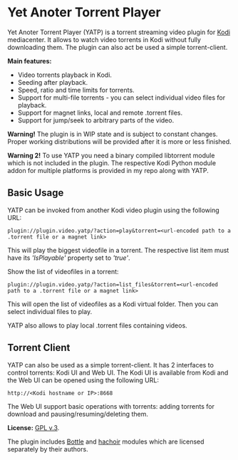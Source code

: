 # Yet Anoter Torrent Player

Yet Anoter Torrent Player (YATP) is a torrent streaming video plugin for [Kodi](http://kodi.tv) mediacenter.
It allows to watch video torrents in Kodi without fully downloading them. The plugin can also act be used a simple
torrent-client.

**Main features:**

- Video torrents playback in Kodi.
- Seeding after playback.
- Speed, ratio and time limits for torrents.
- Support for multi-file torrents - you can select individual video files for playback.
- Support for magnet links, local and remote .torrent files.
- Support for jump/seek to arbitrary parts of the video.

**Warning!** The plugin is in WIP state and is subject to constant changes. Proper working distributions
will be provided after it is more or less finished.

**Warning 2!** To use YATP you need a binary compiled libtorrent module which is not included in the plugin.
The respective Kodi Python module addon for multiple platforms is provided in my repo along with YATP.
## Basic Usage
YATP can be invoked from another Kodi video plugin using the following URL:
```
plugin://plugin.video.yatp/?action=play&torrent=<url-encoded path to a .torrent file or a magnet link>
```
This will play the biggest videofile in a torrent.
The respective list item must have its *'IsPlayable'* property set to *'true'*.

Show the list of videofiles in a torrent:
```
plugin://plugin.video.yatp/?action=list_files&torrent=<url-encoded path to a .torrent file or a magnet link>
```
This will open the list of videofiles as a Kodi virtual folder. Then you can select individual files to play.

YATP also allows to play local .torrent files containing videos.
## Torrent Client
YATP can also be used as a simple torrent-client. It has 2 interfaces to control torrents: Kodi UI and Web UI.
The Kodi UI is available from Kodi and the Web UI can be opened using the following URL:
```
http://<Kodi hostname or IP>:8668
```
The Web UI support basic operations with torrents: adding torrents for download and pausing/resuming/deleting them.

**License:** [GPL v.3](http://www.gnu.org/licenses/gpl-3.0.en.html).

The plugin includes [Bottle](http://bottlepy.org/docs/dev/index.html) and [hachoir](http://hachoir3.readthedocs.org)
modules which are licensed separately by their authors.
